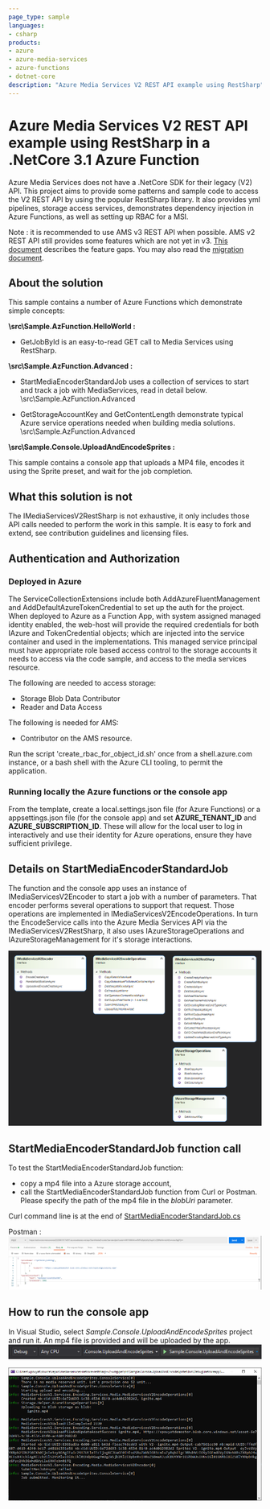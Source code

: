 ```yaml
---
page_type: sample
languages:
- csharp
products:
- azure
- azure-media-services
- azure-functions
- dotnet-core
description: "Azure Media Services V2 REST API example using RestSharp"
---
```


# Azure Media Services V2 REST API example using RestSharp in a .NetCore 3.1 Azure Function

Azure Media Services does not have a .NetCore SDK for their legacy (V2) API.  This project aims to provide some patterns and sample code to access the V2 REST API by using the popular RestSharp library.  It also provides yml pipelines, storage access services, demonstrates dependency injection in Azure Functions, as well as setting up RBAC for a MSI.

Note : it is recommended to use AMS v3 REST API when possible. AMS v2 REST API still provides some features which are not yet in v3. [This document](https://docs.microsoft.com/en-us/azure/media-services/latest/media-services-v2-vs-v3#feature-gaps-with-respect-to-v2-apis) describes the feature gaps. You may also read the [migration document](https://docs.microsoft.com/en-us/azure/media-services/latest/migrate-from-v2-to-v3).

## About the solution

This sample contains a number of Azure Functions which demonstrate simple concepts:

**\src\Sample.AzFunction.HelloWorld :**

- GetJobById is an easy-to-read GET call to Media Services using RestSharp.

 **\src\Sample.AzFunction.Advanced :**

- StartMediaEncoderStandardJob uses a collection of services to start and track a job with MediaServices, read in detail below.
 \src\Sample.AzFunction.Advanced

- GetStorageAccountKey and GetContentLength demonstrate typical Azure service operations needed when building media solutions.
\src\Sample.AzFunction.Advanced

**\src\Sample.Console.UploadAndEncodeSprites :**

This sample contains a console app that uploads a MP4 file, encodes it using the Sprite preset, and wait for the job completion. 

## What this solution is not

The IMediaServicesV2RestSharp is not exhaustive, it only includes those API calls needed to perform the work in this sample.  It is easy to fork and extend, see contribution guidelines and licensing files.

## Authentication and Authorization

### Deployed in Azure

The ServiceCollectionExtensions include both AddAzureFluentManagement and AddDefaultAzureTokenCredential to set up the auth for the project.
When deployed to Azure as a Function App, with system assigned managed identity enabled, the web-host will provide the required credentials for both IAzure and TokenCredential objects; which are injected into the service container and used in the implementations.
This managed service principal must have appropriate role based access control to the storage accounts it needs to access via the code sample, and access to the media services resource.

The following are needed to access storage:

- Storage Blob Data Contributor
- Reader and Data Access

The following is needed for AMS:

- Contributor on the AMS resource.

Run the script 'create_rbac_for_object_id.sh' once from a shell.azure.com instance, or a bash shell with the Azure CLI tooling, to permit the application.

### Running locally the Azure functions or the console app

From the template, create a local.settings.json file (for Azure Functions) or a appsettings.json file (for the console app) and set **AZURE_TENANT_ID** and **AZURE_SUBSCRIPTION_ID**. These will allow for the local user to log in interactively and use their identity for Azure operations, ensure they have sufficient privilege.

## Details on StartMediaEncoderStandardJob

The function and the console app uses an instance of IMediaServicesV2Encoder to start a job with a number of parameters.  That encoder performs several operations to support that request.  Those operations are implemented in IMediaServicesV2EncodeOperations.  In turn the EncodeService calls into the Azure Media Services API via the IMediaServicesV2RestSharp, it also uses IAzureStorageOperations and IAzureStorageManagement for it's storage interactions.

![Service Interfaces](./docs/img/ServiceInterfaces.png)

## StartMediaEncoderStandardJob function call

To test the StartMediaEncoderStandardJob function:

- copy a mp4 file into a Azure storage account,
- call the StartMediaEncoderStandardJob function from Curl or Postman. Please specify the path of the mp4 file in the *blobUri* parameter. 

Curl command line is at the end of [StartMediaEncoderStandardJob.cs](./src/Sample.AzFunction.Advanced/Functions/StartMediaEncoderStandardJob.cs)

Postman :
![Service Interfaces](./docs/img/postman.png)

## How to run the console app

In Visual Studio, select *Sample.Console.UploadAndEncodeSprites* project and run it. An mp4 file is provided and will be uploaded by the app.
![Service Interfaces](./docs/img/consoleapprun.png)

![Service Interfaces](./docs/img/consoleapprun2.png)
